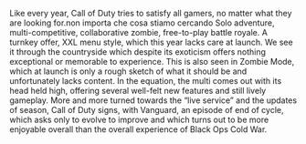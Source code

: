 Like every year, 
Call of Duty tries to satisfy all gamers, 
no matter what they are looking for.non importa che cosa stiamo cercando
Solo adventure, multi-competitive, collaborative zombie, free-to-play battle royale. 
A turnkey offer, XXL menu style, which this year lacks care at launch. 
We see it through the countryside which despite its exoticism offers nothing exceptional or memorable to experience. 
This is also seen in Zombie Mode, 
which at launch is only a rough sketch of what it should be and unfortunately lacks content. 
In the equation, 
the multi comes out with its head held high, offering several well-felt new features and still lively gameplay. 
More and more turned towards the “live service” and the updates of season, 
Call of Duty signs, with Vanguard, an episode of end of cycle, 
which asks only to evolve to improve and which turns out to be more enjoyable overall than the overall experience of Black Ops Cold War.